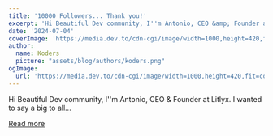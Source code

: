```yaml
---
title: '10000 Followers... Thank you!'
excerpt: 'Hi Beautiful Dev community, I''m Antonio, CEO &amp; Founder at Litlyx.  I wanted to say a big to all...'
date: '2024-07-04'
coverImage: 'https://media.dev.to/cdn-cgi/image/width=1000,height=420,fit=cover,gravity=auto,format=auto/https%3A%2F%2Fdev-to-uploads.s3.amazonaws.com%2Fuploads%2Farticles%2Fayyrgcfqph4anthmmm6f.jpg'
author:
  name: Koders
  picture: "assets/blog/authors/koders.png"
ogImage:
  url: 'https://media.dev.to/cdn-cgi/image/width=1000,height=420,fit=cover,gravity=auto,format=auto/https%3A%2F%2Fdev-to-uploads.s3.amazonaws.com%2Fuploads%2Farticles%2Fayyrgcfqph4anthmmm6f.jpg'
---
```


Hi Beautiful Dev community, I''m Antonio, CEO &amp; Founder at Litlyx.  I wanted to say a big to all...

[Read more](https://dev.to/litlyx/10000-followers-thank-you-4c03)
